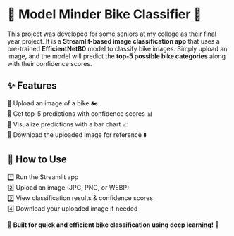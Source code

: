 # 🚴 Model Minder Bike Classifier 🚴  

This project was developed for some seniors at my college as their final year project. It is a **Streamlit-based image classification app** that uses a pre-trained **EfficientNetB0** model to classify bike images. Simply upload an image, and the model will predict the **top-5 possible bike categories** along with their confidence scores.  

## ✨ Features  
🔹 Upload an image of a bike 🏍️  
🔹 Get top-5 predictions with confidence scores 📊  
🔹 Visualize predictions with a bar chart 📈  
🔹 Download the uploaded image for reference ⬇️  

## 🚀 How to Use  
1️⃣ Run the Streamlit app  
2️⃣ Upload an image (JPG, PNG, or WEBP)  
3️⃣ View classification results & confidence scores  
4️⃣ Download your uploaded image if needed  

🎯 **Built for quick and efficient bike classification using deep learning!** 🚀
